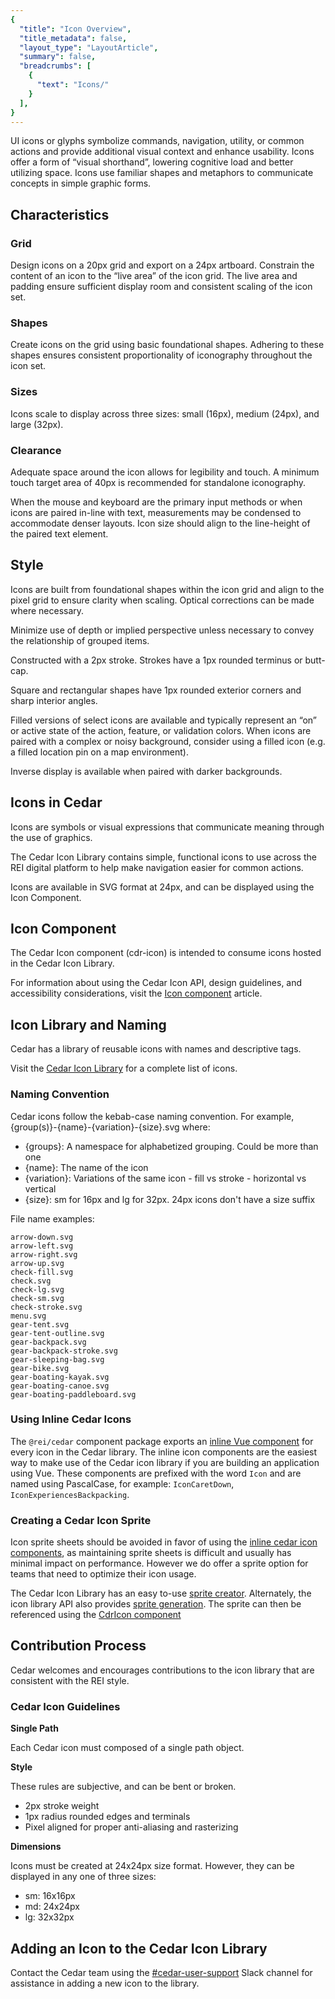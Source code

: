 ```yaml
---
{
  "title": "Icon Overview",
  "title_metadata": false,
  "layout_type": "LayoutArticle",
  "summary": false,
  "breadcrumbs": [
    {
      "text": "Icons/"
    }
  ],
}
---
```

<cdr-doc-table-of-contents-shell parentSelector='h2' childSelector='h3'>

UI icons or glyphs symbolize commands, navigation, utility, or common actions and provide additional visual context and enhance usability. Icons offer a form of “visual shorthand”, lowering cognitive load and better utilizing space. Icons use familiar shapes and metaphors to communicate concepts in simple graphic forms.


## Characteristics

### Grid

<cdr-img class="cdr-doc-article-img" alt="A 20px grid contains an icon on a 24px artboard." :src="$withBase(`/iconography/grid.png`)"/>

Design icons on a 20px grid and export on a 24px artboard. Constrain the content of an icon  to the “live area” of the icon grid. The live area and padding ensure sufficient display room and consistent scaling of the icon set.

### Shapes

<cdr-img class="cdr-doc-article-img" alt="Four icon shapes on a grid: a square, circle, vertical rectangle, and horizontal rectangle."  :src="$withBase(`/iconography/shapes.png`)"/>

Create icons  on the grid using basic foundational shapes. Adhering to these shapes ensures consistent proportionality of iconography throughout the icon set.


### Sizes

Icons scale to display across three sizes: small (16px), medium (24px), and large (32px).

### Clearance

Adequate space around the icon allows for legibility and touch. A minimum touch target area of 40px is recommended for standalone iconography.

<cdr-img class="cdr-doc-article-img" alt="Shopping cart icon condensed in a dense navigation layout." :src="$withBase(`/iconography/clearance.png`)"/>

When the mouse and keyboard are the primary input methods or when icons are paired in-line with text, measurements may be condensed to accommodate denser layouts. Icon size should align to the line-height of the paired text element.

<cdr-img class="cdr-doc-article-img" alt="An icon scaling in size as text element size increases." :src="$withBase(`/iconography/clearance2.png`)"/>

## Style
Icons are built from foundational shapes within the icon grid and align to the pixel grid to ensure clarity when scaling. Optical corrections can be made where necessary.

<cdr-img class="cdr-doc-article-img" alt="Five icons grouped together." :src="$withBase(`/iconography/style.png`)"/>


Minimize use  of depth or implied perspective unless necessary to convey the relationship of grouped items.

<cdr-img class="cdr-doc-article-img" alt="Icons constructed with a 2 pixel stroke." :src="$withBase(`/iconography/style2.png`)"/>


Constructed with a 2px stroke. Strokes have a 1px rounded terminus or butt-cap.

<cdr-img class="cdr-doc-article-img" alt="Plus sign icon with rounded exterior corners and sharp interior angles." :src="$withBase(`/iconography/style3.png`)"/>

Square and rectangular shapes have 1px rounded exterior corners and sharp interior angles.

<cdr-img class="cdr-doc-article-img" alt="Filled version of a calendar icon." :src="$withBase(`/iconography/style4.png`)"/>

Filled versions of select icons are available and typically represent an “on” or active state of the action, feature, or validation colors. When icons are paired with a complex or noisy background, consider using a filled icon (e.g. a filled location pin on a map environment).

<cdr-img class="cdr-doc-article-img" alt="Five icons and their corresponding inverse displays." :src="$withBase(`/iconography/style5.png`)"/>

Inverse display is available when paired with darker backgrounds.

<cdr-img class="cdr-doc-article-img" alt="Five inversely displayed icons on a dark background." :src="$withBase(`/iconography/style6.png`)"/>


## Icons in Cedar

Icons are symbols or visual expressions that communicate meaning through the use of graphics.

The Cedar Icon Library contains simple, functional icons to use across the REI digital platform to help make navigation easier for common actions.

Icons are available in SVG format at 24px, and can be displayed using the Icon Component.

## Icon Component

The Cedar Icon component (cdr-icon) is intended to consume icons hosted in the Cedar Icon Library.

For information about using the Cedar Icon API, design guidelines, and accessibility considerations, visit the [Icon component](../../components/icon/) article.

## Icon Library and Naming

Cedar has a library of reusable icons with names and descriptive tags.

Visit the [Cedar Icon Library](../library) for a complete list of icons.

### Naming Convention

Cedar icons follow the kebab-case naming convention. For example, {group(s)}-{name}-{variation}-{size}.svg where:

- {groups}: A namespace for alphabetized grouping. Could be more than one
- {name}: The name of the icon
- {variation}: Variations of the same icon - fill vs stroke - horizontal vs vertical
- {size}: sm for 16px and lg for 32px. 24px icons don't have a size suffix

File name examples:

`arrow-down.svg`<br>
`arrow-left.svg`<br>
`arrow-right.svg`<br>
`arrow-up.svg`<br>
`check-fill.svg`<br>
`check.svg`<br>
`check-lg.svg`<br>
`check-sm.svg`<br>
`check-stroke.svg`<br>
`menu.svg`<br>
`gear-tent.svg`<br>
`gear-tent-outline.svg`<br>
`gear-backpack.svg`<br>
`gear-backpack-stroke.svg`<br>
`gear-sleeping-bag.svg`<br>
`gear-bike.svg`<br>
`gear-boating-kayak.svg`<br>
`gear-boating-canoe.svg`<br>
`gear-boating-paddleboard.svg`

### Using Inline Cedar Icons

The `@rei/cedar` component package exports an [inline Vue component](../../components/icon/#inline-icon-components) for every icon in the Cedar library. The inline icon components are the easiest way to make use of the Cedar icon library if you are building an application using Vue. These components are prefixed with the word `Icon` and are named using PascalCase, for example: `IconCaretDown`, `IconExperiencesBackpacking`.

### Creating a Cedar Icon Sprite

Icon sprite sheets should be avoided in favor of using the [inline cedar icon components](#using-inline-cedar-icons), as maintaining sprite sheets is difficult and usually has minimal impact on performance. However we do offer a sprite option for teams that need to optimize their icon usage.

The Cedar Icon Library has an easy to-use [sprite creator](https://rei.github.io/cedar-icons/#/sprite). Alternately, the icon library API also provides [sprite generation](https://github.com/rei/cedar-icons#creating-a-custom-sprite). The sprite can then be referenced using the [CdrIcon component](../../components/icon/#svg-sprite)

## Contribution Process

Cedar welcomes and encourages contributions to the icon library that are consistent with the REI style.

### Cedar Icon Guidelines

**Single Path**

Each Cedar icon must composed of a single path object.

<!-- TODO: -->
<!-- **Sketch Icon Path Geometry**  
A Sketch icon artboard must contain a single combined-shape object in order to export correctly.

1. Click **Layer > Convert to Outlines** to convert any layers or shapes that have a stroke.
2. Using Combine’s Subtract and Union functions, create a single-shape group using positive and negative space shapes to compose your final form.
3. Once in a combined shape, flatten the object to further simplify paths. -->

**Style**  

These rules are subjective, and can be bent or broken.

- 2px stroke weight
- 1px radius rounded edges and terminals
- Pixel aligned for proper anti-aliasing and rasterizing

**Dimensions**

Icons must be created at 24x24px size format. However, they can be displayed in any one of three sizes:

- sm: 16x16px
- md: 24x24px
- lg: 32x32px

## Adding an Icon to the Cedar Icon Library

Contact the Cedar team using the [#cedar-user-support](https://rei.slack.com/messages/CA58YCGN4) Slack channel for assistance in adding a new icon to the library.


</cdr-doc-table-of-contents-shell>
